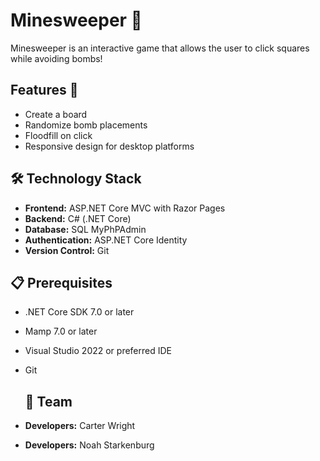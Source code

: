 # Minesweeper 🚩
Minesweeper is an interactive game that allows the user to click squares while avoiding bombs!

## Features 🚀

  - Create a board
  - Randomize bomb placements
  - Floodfill on click
  - Responsive design for desktop platforms

## 🛠️ Technology Stack

- **Frontend:** ASP.NET Core MVC with Razor Pages
- **Backend:** C# (.NET Core)
- **Database:** SQL MyPhPAdmin
- **Authentication:** ASP.NET Core Identity
- **Version Control:** Git

## 📋 Prerequisites

- .NET Core SDK 7.0 or later
- Mamp 7.0 or later
- Visual Studio 2022 or preferred IDE
- Git

  ## 🤝 Team

- **Developers:** Carter Wright
- **Developers:** Noah Starkenburg

  
